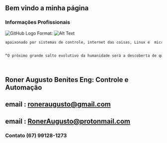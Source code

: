 ## Bem vindo a minha página



### Informações Profissionais 

![GitHub Logo](https://user-images.githubusercontent.com/9941818/58375751-6a477c80-7f28-11e9-9129-5ab5ef738a93.png)
Format: ![Alt Text](url)



```markdown
apaixonado por sistemas de controle, internet das coisas, Linux e  microcontrolador


“O próximo grande salto evolutivo da humanidade será a descoberta de que cooperar é melhor que competir.” (Pietro Ubaldi)




```



## Roner Augusto Benites Eng: Controle e Automação
## email : roneraugusto@gmail.com
## email : RonerAugusto@protonmail.com
### Contato (67) 99128-1273


